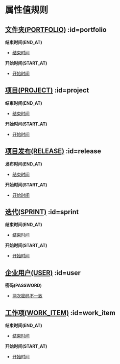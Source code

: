 # 属性值规则 <!-- {docsify-ignore-all} -->

































## [文件夹(PORTFOLIO)](module/Base/portfolio.md)  :id=portfolio

<p class="panel-title"><b>结束时间(END_AT)</b></p>

* [结束时间](module/Base/portfolio/value_rule/end_at#end_at)

<p class="panel-title"><b>开始时间(START_AT)</b></p>

* [开始时间](module/Base/portfolio/value_rule/start_at#start_at)









## [项目(PROJECT)](module/ProjMgmt/project.md)  :id=project

<p class="panel-title"><b>结束时间(END_AT)</b></p>

* [结束时间](module/ProjMgmt/project/value_rule/end_at#end_at)

<p class="panel-title"><b>开始时间(START_AT)</b></p>

* [开始时间](module/ProjMgmt/project/value_rule/start_at#start_at)

















## [项目发布(RELEASE)](module/ProjMgmt/release.md)  :id=release

<p class="panel-title"><b>发布时间(END_AT)</b></p>

* [结束时间](module/ProjMgmt/release/value_rule/end_at#end_at)

<p class="panel-title"><b>开始时间(START_AT)</b></p>

* [开始时间](module/ProjMgmt/release/value_rule/start_at#start_at)














## [迭代(SPRINT)](module/ProjMgmt/sprint.md)  :id=sprint

<p class="panel-title"><b>结束时间(END_AT)</b></p>

* [结束时间](module/ProjMgmt/sprint/value_rule/end_at#end_at)

<p class="panel-title"><b>开始时间(START_AT)</b></p>

* [开始时间](module/ProjMgmt/sprint/value_rule/start_at#start_at)




















## [企业用户(USER)](module/Base/user.md)  :id=user

<p class="panel-title"><b>密码(PASSWORD)</b></p>

* [两次密码不一致](module/Base/user/value_rule/password#password)






## [工作项(WORK_ITEM)](module/ProjMgmt/work_item.md)  :id=work_item

<p class="panel-title"><b>结束时间(END_AT)</b></p>

* [结束时间](module/ProjMgmt/work_item/value_rule/end_at#end_at)

<p class="panel-title"><b>开始时间(START_AT)</b></p>

* [开始时间](module/ProjMgmt/work_item/value_rule/start_at#start_at)









